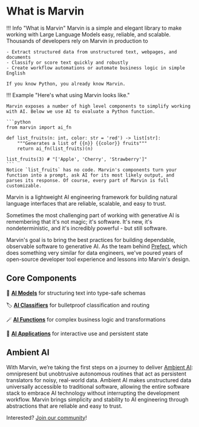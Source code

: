 # What is Marvin

!!! Info "What is Marvin"
    Marvin is a simple and elegant library to make working with Large Language Models easy, reliable, and scalable. Thousands of developers rely on Marvin in production to
   
    - Extract structured data from unstructured text, webpages, and documents
    - Classify or score text quickly and robustly
    - Create workflow automations or automate business logic in simple English

    If you know Python, you already know Marvin.

!!! Example "Here's what using Marvin looks like."

    Marvin exposes a number of high level components to simplify working with AI. Below we use AI to evaluate a Python function. 

    ```python
    from marvin import ai_fn

    def list_fruits(n: int, color: str = 'red') -> list[str]:
        """Generates a list of {{n}} {{color}} fruits"""
        return ai_fn(list_fruits)(n)

    list_fruits(3) # "['Apple', 'Cherry', 'Strawberry']"
    ```
    Notice `list_fruits` has no code. Marvin's components turn your function into a prompt, ask AI for its most likely output, and
    parses its response. Of course, every part of Marvin is full customizable. 

Marvin is a lightweight AI engineering framework for building natural language interfaces that are reliable, scalable, and easy to trust.

Sometimes the most challenging part of working with generative AI is remembering that it's not magic; it's software. It's new, it's nondeterministic, and it's incredibly powerful - but still software.

Marvin's goal is to bring the best practices for building dependable, observable software to generative AI. As the team behind [Prefect](https://github.com/prefecthq/prefect), which does something very similar for data engineers, we've poured years of open-source developer tool experience and lessons into Marvin's design.

## Core Components

🧩 [**AI Models**](/components/ai_model) for structuring text into type-safe schemas

🏷️ [**AI Classifiers**](/components/ai_classifier) for bulletproof classification and routing

🪄 [**AI Functions**](/components/ai_function) for complex business logic and transformations

🤝 [**AI Applications**](/components/ai_application) for interactive use and persistent state

## Ambient AI

With Marvin, we’re taking the first steps on a journey to deliver [Ambient AI](https://twitter.com/DrJimFan/status/1657782710344249344): omnipresent but unobtrusive autonomous routines that act as persistent translators for noisy, real-world data. Ambient AI makes unstructured data universally accessible to traditional software, allowing the entire software stack to embrace AI technology without interrupting the development workflow. Marvin brings simplicity and stability to AI engineering through abstractions that are reliable and easy to trust.

Interested? [Join our community](../../community)!

